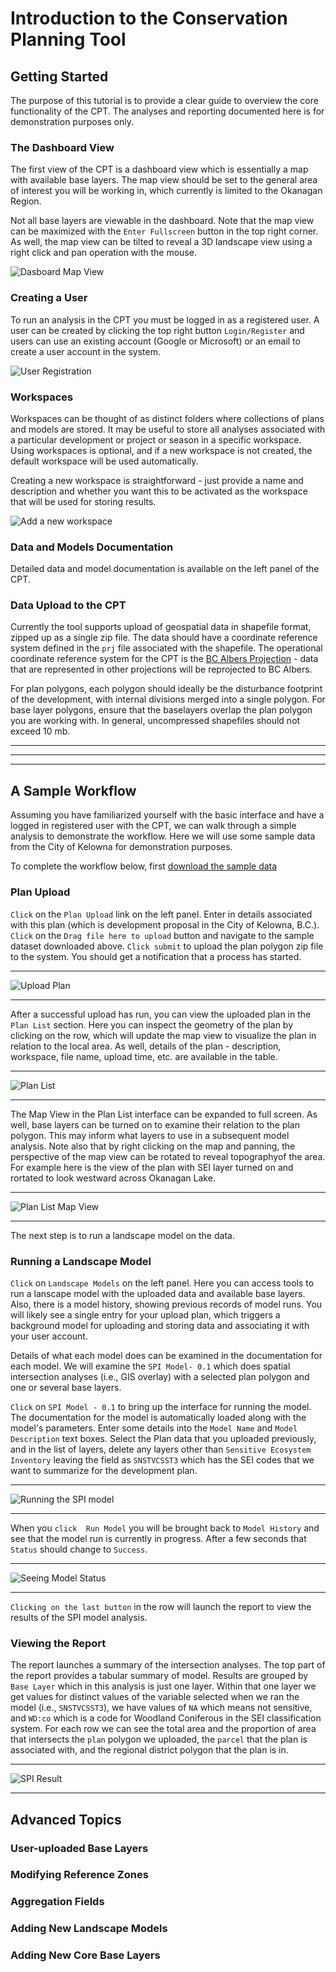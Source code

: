 # Introduction to the Conservation Planning Tool

## Getting Started
The purpose of this tutorial is to provide a clear guide to overview the core functionality of the CPT. The analyses and reporting documented here is for demonstration purposes only.

### The Dashboard View
The first view of the CPT is a dashboard view which is essentially a map with available base layers. The map view should be set to the general area of interest you will be working in, which currently is limited to the Okanagan Region.

Not all base layers are viewable in the dashboard. Note that the map view can be maximized with the `Enter Fullscreen`  button in the top right corner. As well, the map view can be tilted to reveal a 3D landscape view using a right click and pan operation with the mouse. 

![Dasboard Map View](https://github.com/am2222/landscape-profiles-docs/blob/main/img/dashboard_view.png?raw=true)

### Creating a User 
To run an analysis in the CPT you must be logged in as a registered user. A user can be created by clicking the top right button `Login/Register`  and users can use an existing account (Google or Microsoft) or an email to create a user account in the system.

![User Registration](https://github.com/am2222/landscape-profiles-docs/blob/main/img/screenshot_registerbutton.png?raw=true)

### Workspaces
Workspaces can be thought of as distinct folders where collections of plans and models are stored. It may be useful to store all analyses associated with a particular development or project or season in a specific workspace. Using workspaces is optional, and if a new workspace is not created, the default workspace will be used automatically. 

Creating a new workspace is straightforward - just provide a name and description and whether you want this to be activated as the workspace that will be used for storing results.

![Add a  new workspace](https://github.com/am2222/landscape-profiles-docs/blob/main/img/add_workspace.png?raw=true)


### Data and Models Documentation
Detailed data and model documentation is available on the left panel of the CPT.

### Data Upload to the CPT
Currently the tool supports upload of geospatial data in shapefile format, zipped up as a single zip file. The data should have a coordinate reference system defined in the `prj` file associated with the shapefile. The operational coordinate reference system for the CPT is the [BC Albers Projection](https://epsg.io/3005) - data that are represented in other projections will be reprojected to BC Albers. 

For plan polygons, each polygon should ideally be the disturbance footprint of the development, with internal divisions merged into a single polygon. For base layer polygons, ensure that the baselayers overlap the plan polygon you are working with. In general, uncompressed shapefiles should not exceed 10 mb.

***
***
***


## A Sample Workflow
Assuming you have familiarized yourself with the basic interface and have a logged in registered user with the CPT, we can walk through a simple analysis to demonstrate the workflow. Here we will use some sample data from the City of Kelowna for demonstration purposes.

To complete the workflow below, first [download the sample data](https://github.com/am2222/landscape-profiles-docs/blob/main/files/limit_of_disturbance.zip?raw=true)

### Plan Upload
`Click` on the `Plan Upload` link on the left panel. Enter in details associated with this plan (which is development proposal in the City of Kelowna, B.C.). `Click` on the `Drag file here to upload` button and navigate to the sample dataset downloaded above. `Click submit` to upload the plan polygon zip file to the system. You should get a notification that a process has started.

***

![Upload Plan](https://github.com/am2222/landscape-profiles-docs/blob/main/img/submit_plan.png?raw=true)

***

After a successful upload has run, you can view the uploaded plan in the `Plan List` section. Here you can inspect the geometry of the plan by clicking on the row, which will update the map view to visualize the plan in relation to the local area. As well, details of the plan - description, workspace, file name, upload time, etc. are available in the table. 

***

![Plan List](https://github.com/am2222/landscape-profiles-docs/blob/main/img/plan_list.png?raw=true)

***

The Map View in the Plan List interface can be expanded to full screen. As well, base layers can be turned on to examine their relation to the plan polygon. This may inform what layers to use in a subsequent model analysis. Note also that by right clicking on the map and panning, the perspective of the map view can be rotated to reveal topographyof the area. For example here is the view of the plan with SEI layer turned on and rortated to look westward across Okanagan Lake.

***

![Plan List Map View](https://github.com/am2222/landscape-profiles-docs/blob/main/img/view_west.png?raw=true)

***

The next step is to run a landscape model on the data.

### Running a Landscape Model
`Click` on `Landscape Models` on the left panel. Here you can access tools to run a lanscape model with the uploaded data and available base layers. Also, there is a model history, showing previous records of model runs. You will likely see a single entry for your upload plan, which triggers a background model for uploading and storing data and associating it with your user account. 

Details of what each model does can be examined in the documentation for each model. We will examine the `SPI Model- 0.1` which does spatial intersection analyses (i.e., GIS overlay) with a selected plan polygon and one or several base layers.

`Click` on `SPI Model - 0.1` to bring up the interface for running the model. The documentation for the model is automatically loaded along with the model's parameters. Enter some details into the `Model Name` and `Model Description` text boxes. Select the Plan data that you uploaded previously, and in the list of layers, delete any layers other than `Sensitive Ecosystem Inventory` leaving the field as `SNSTVCSST3` which has the SEI codes that we want to summarize for the development plan.

***

![Running the SPI model](https://github.com/am2222/landscape-profiles-docs/blob/main/img/model_run.png?raw=true)

***

When you `click  Run Model` you will be brought back to `Model History` and see that the model run is currently in progress. After a few seconds that `Status` should change to `Success`.

***

![Seeing Model Status](https://github.com/am2222/landscape-profiles-docs/blob/main/img/model_result.png?raw=true)

***

`Clicking on the last button` in the row will launch the report to view the results of the SPI model analysis.

### Viewing the Report
The report launches a summary of the intersection analyses. The top part of the report provides a tabular summary of model. Results are grouped by `Base Layer` which in this analysis is just one layer. Within that one layer we get values for distinct values of the variable selected when we ran the model (i.e., `SNSTVCSST3`), we have values of `NA` which means not sensitive, and `WD:co` which is a code for Woodland Coniferous in the SEI classification system. For each row we can see the total area and the proportion of area that intersects the `plan` polygon we uploaded, the `parcel` that the plan is associated with, and the regional district polygon that the plan is in. 

***

![SPI Result](https://github.com/am2222/landscape-profiles-docs/blob/main/img/spi_result.png?raw=true)

***

## Advanced Topics

### User-uploaded Base Layers

### Modifying Reference Zones

### Aggregation Fields

### Adding New Landscape Models

### Adding New Core Base Layers